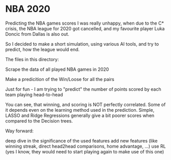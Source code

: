 # NBA 2020
 Predicting the NBA games scores
I was really unhappy, when due to the C* crisis, the NBA league for 2020 got cancelled, and my favourite player Luka Doncic from Dallas is also out.

So I decided to make a short simulation, using various AI tools, and try to predict, how the league would end.

The files in this directory:

Scrape the data of all played NBA games in 2020

Make a predicition of the Win/Loose for all the pairs

Just for fun - I am trying to "predict" the number of points scored by each team playing head-to-head

You can see, that winning, and scoring is NOT perfectly correlated. Some of it depends even on the learning method used in the prediction. Simple, LASSO and Ridge Regressions generally give a bit poorer scores when compared to the Decision trees.

Way forward:

deep dive in the significance of the used features
add new features (like winning streak, direct head2head comparisons, home advantage, ...)
use RL (yes I know, they would need to start playing again to make use of this one)